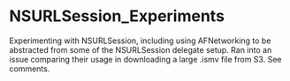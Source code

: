 NSURLSession_Experiments
========================

Experimenting with NSURLSession, including using AFNetworking to be abstracted from some of the NSURLSession delegate setup. Ran into an issue comparing their usage in downloading a large .ismv file from S3. See comments.

